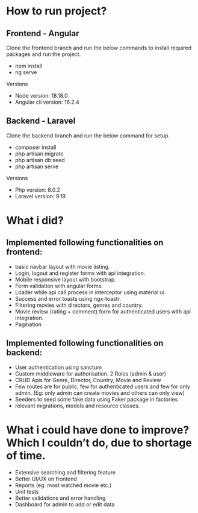 
# How to run project?


## Frontend - Angular

Clone the frontend branch and run the below commands to install required packages and run the project.

* npm install
* ng serve

Versions

* Node version: 18.18.0
* Angular cli version: 16.2.4


## Backend - Laravel

Clone the backend branch and run the below command for setup.

* composer install
* php artisan migrate
* php artisan db:seed
* php artisan serve

Versions

* Php version: 8.0.2
* Laravel version: 9.19


# What i did?


## Implemented following functionalities on frontend:

* basic navbar layout with movie listing.
* Login, logout and register forms with api integration.
* Mobile responsive layout with bootstrap.
* Form validation with angular forms.
* Loader while api call process in interceptor using material ui.
* Success and error toasts using ngx-toastr.
* Filtering movies with directors, genres and country.
* Movie review (rating + comment) form for authenticated users with api integration.
* Pagination

## Implemented following functionalities on backend:

* User authentication using sanctum
* Custom middleware for authorisation. 2 Roles (admin & user)
* CRUD Apis for Genre, Director, Country, Movie and Review
* Few routes are for public, few for authenticated users and few for only admin. (Eg: only admin can create movies and others can only view)
* Seeders to seed some fake data using Faker package in factories
* relevant migrations, models and resource classes.


# What i could have done to improve? Which I couldn’t do, due to shortage of time.


* Extensive searching and filtering feature
* Better UI/UX on frontend
* Reports (eg: most watched movie etc.)
* Unit tests
* Better validations and error handling
* Dashboard for admin to add or edit data

